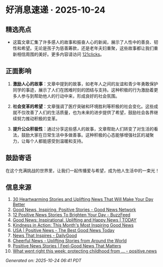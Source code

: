 # 好消息速递 · 2025-10-24

## 精选亮点
- 这篇文章汇集了许多感人的故事和振奋人心的新闻，展示了人性中的善良、韧性和希望。无论是孩子为慈善筹款，还是老年夫妇重聚，这些故事都让我们重新相信周围的美好。更多内容请访问 [121clicks](https://121clicks.com/inspirations/heartwarming-stories-and-uplifting-news)。

## 正面影响
1. **激励人心的故事**：文章中提到的故事，如老年人之间的友谊和青少年勇敢保护同学的事迹，展示了人们在困难时刻的团结与支持。这种积极的行为激励着更多人参与到帮助他人的行动中来，形成良好的社会氛围。

2. **社会变革的希望**：文章强调了医疗突破和环境胜利等积极的社会变化。这些成就不仅改善了人们的生活质量，也为未来的进步提供了希望，鼓励社会各界继续努力推动积极的变革。

3. **提升公众积极性**：通过分享这些感人的故事，文章帮助人们转变了对生活的看法，鼓励大家在日常生活中多做善事。这种积极的心态能够增强社区的凝聚力，让每个人都能感受到温暖和支持。

## 鼓励寄语
在这个充满挑战的世界里，让我们一起传播爱与希望，成为他人生活中的一束光！

## 信息来源
1. [30 Heartwarming Stories and Uplifting News That Will Make Your Day Better](https://121clicks.com/inspirations/heartwarming-stories-and-uplifting-news)
2. [Good News, Inspiring, Positive Stories - Good News Network](https://www.goodnewsnetwork.org/)
3. [12 Positive News Stories To Brighten Your Day - BuzzFeed](https://www.buzzfeed.com/jake_farrington/feel-good-news-stories)
4. [Good News: Inspirational, Uplifting and Happy News | TODAY](https://www.today.com/news/good-news)
5. [Kindness in Action: This Month's Most Inspiring Good News](https://thinkkindness.org/blog/kindness-in-action-this-months-most-inspiring-good-news/)
6. [USA | Positive News - The Best Good News Today](https://positivenewsfoundation.org/usa/)
7. [News That Inspires - DailyGood](https://www.dailygood.org/?t=newlang)
8. [Cheerful News - Uplifting Stories from Around the World](https://cheerfulnewsdaily.com/)
9. [Positive News Stories | Feel-Good News That Matters](https://www.positivenews.press/stories)
10. [What went right this week: protecting childhood from ... - positive.news](https://www.positive.news/society/good-news-stories-from-week-37-of-2025/)

_Generated on: 2025-10-24 06:41 PDT_
